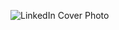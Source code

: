 
![LinkedIn Cover Photo](https://github.com/zetoli-group/.github/assets/65465380/b18c1f56-4ad7-406c-97cb-2846afe25ff3)
